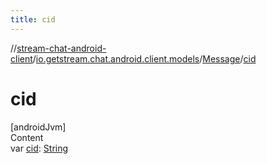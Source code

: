 ```yaml
---
title: cid
---
```

//[stream-chat-android-client](../../../index.md)/[io.getstream.chat.android.client.models](../index.md)/[Message](index.md)/[cid](cid.md)



# cid  
[androidJvm]  
Content  
var [cid](cid.md): [String](https://kotlinlang.org/api/latest/jvm/stdlib/kotlin/-string/index.html)  



